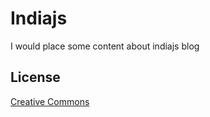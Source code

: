 # Indiajs

I would place some content about indiajs blog

## License

[Creative Commons](http://creativecommons.org/licenses/by-nc-sa/3.0/)
